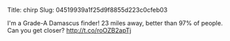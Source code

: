 Title: chirp
Slug: 04519939a1f25d9f8855d223c0cfeb03

I'm a Grade-A Damascus finder! 23 miles away, better than 97% of people. Can you get closer? <a href="http://t.co/roOZB2apTj">http://t.co/roOZB2apTj</a>
